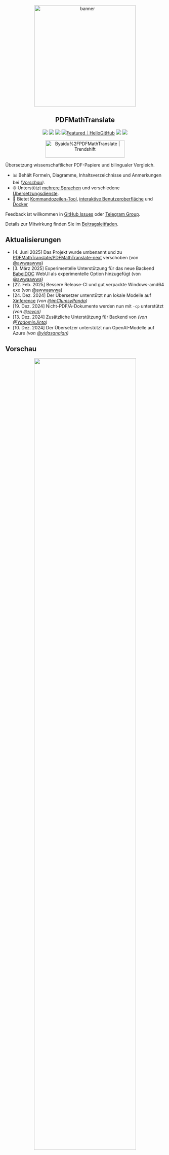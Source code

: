 <div align="center">

<img src="./docs/images/banner.png" width="320px"  alt="banner"/>

<h2 id="title">PDFMathTranslate</h2>

<p>

<!-- PyPI -->
  <a href="https://pypi.org/project/pdf2zh-next/">
    <img src="https://img.shields.io/pypi/v/pdf2zh-next"></a>
  <a href="https://pepy.tech/projects/pdf2zh-next">
    <img src="https://static.pepy.tech/badge/pdf2zh-next"></a>
  <a href="https://hub.docker.com/repository/docker/awwaawwa/pdfmathtranslate-next/tags">
    <img src="https://img.shields.io/docker/pulls/awwaawwa/pdfmathtranslate-next"></a>
  <a href="https://hellogithub.com/repository/8ec2cfd3ef744762bf531232fa32bc47" target="_blank"><img src="https://api.hellogithub.com/v1/widgets/recommend.svg?rid=8ec2cfd3ef744762bf531232fa32bc47&claim_uid=JQ0yfeBNjaTuqDU&theme=small" alt="Featured｜HelloGitHub" /></a>
  <a href="https://t.me/+Z9_SgnxmsmA5NzBl">
    <img src="https://img.shields.io/badge/Telegram-2CA5E0?style=flat-squeare&logo=telegram&logoColor=white"></a>
  <a href="./LICENSE">
    <img src="https://img.shields.io/github/license/PDFMathTranslate/PDFMathTranslate-next"></a>
</p>

<a href="https://trendshift.io/repositories/12424" target="_blank"><img src="https://trendshift.io/api/badge/repositories/12424" alt="Byaidu%2FPDFMathTranslate | Trendshift" style="width: 250px; height: 55px;" width="250" height="55"/></a>

</div>

Übersetzung wissenschaftlicher PDF-Papiere und bilingualer Vergleich.

- 📊 Behält Formeln, Diagramme, Inhaltsverzeichnisse und Anmerkungen bei _([Vorschau](#preview))_.
- 🌐 Unterstützt [mehrere Sprachen](https://pdf2zh-next.com/supported_languages.html) und verschiedene [Übersetzungsdienste](https://pdf2zh-next.com/advanced/Dokumentation-der-Übersetzungsdienste.html).
- 🤖 Bietet [Kommandozeilen-Tool](https://pdf2zh-next.com/erste-schritte/Verwendung_kommandozeile.html), [interaktive Benutzeroberfläche](https://pdf2zh-next.com/erste-schritte/Verwendung_webui.html) und [Docker](https://pdf2zh-next.com/erste-schritte/Installation_docker.html)

Feedback ist willkommen in [GitHub Issues](https://github.com/PDFMathTranslate/PDFMathTranslate-next/issues) oder [Telegram Group](https://t.me/+Z9_SgnxmsmA5NzBl).

Details zur Mitwirkung finden Sie im [Beitragsleitfaden](https://pdf2zh-next.com/gemeinschaft/Beitragsleitfaden.html).

<h2 id="updates">Aktualisierungen</h2>

- [4. Juni 2025] Das Projekt wurde umbenannt und zu [PDFMathTranslate/PDFMathTranslate-next](https://github.com/PDFMathTranslate/PDFMathTranslate-next) verschoben (von [@awwaawwa](https://github.com/awwaawwa))
- [3. März 2025] Experimentelle Unterstützung für das neue Backend [BabelDOC](https://github.com/funstory-ai/BabelDOC) WebUI als experimentelle Option hinzugefügt (von [@awwaawwa](https://github.com/awwaawwa))
- [22. Feb. 2025] Bessere Release-CI und gut verpackte Windows-amd64 exe (von [@awwaawwa](https://github.com/awwaawwa))
- [24. Dez. 2024] Der Übersetzer unterstützt nun lokale Modelle auf [Xinference](https://github.com/xorbitsai/inference) _(von [@imClumsyPanda](https://github.com/imClumsyPanda))_
- [19. Dez. 2024] Nicht-PDF/A-Dokumente werden nun mit `-cp` unterstützt _(von [@reycn](https://github.com/reycn))_
- [13. Dez. 2024] Zusätzliche Unterstützung für Backend von _(von [@YadominJinta](https://github.com/YadominJinta))_
- [10. Dez. 2024] Der Übersetzer unterstützt nun OpenAI-Modelle auf Azure _(von [@yidasanqian](https://github.com/yidasanqian))_

<h2 id="preview">Vorschau</h2>

<div align="center">
<!-- <img src="./docs/images/preview.gif" width="80%"  alt="preview"/> -->

<img src="https://s.immersivetranslate.com/assets/r2-uploads/images/babeldoc-preview.png" width="80%"/>
</div>

<h2 id="demo">Online-Service 🌟</h2>

> [!NOTE]
>
> pdf2zh 2.0 bietet derzeit keine Online-Demo an

Sie können unsere Anwendung mit einer der folgenden Demos ausprobieren:

- [v1.x Öffentlicher kostenloser Dienst](https://pdf2zh.com/) online ohne Installation _(empfohlen)_.
- [Immersive Translate - BabelDOC](https://app.immersivetranslate.com/babel-doc/) 1000 kostenlose Seiten pro Monat. _(empfohlen)_

<!-- - [Demo auf HuggingFace gehostet](https://huggingface.co/spaces/reycn/PDFMathTranslate-Docker)
- [Demo auf ModelScope gehostet](https://www.modelscope.cn/studios/AI-ModelScope/PDFMathTranslate) ohne Installation. -->

Beachten Sie, dass die Rechenressourcen der Demo begrenzt sind, daher vermeiden Sie bitte deren Missbrauch.

<h2 id="install">Installation und Verwendung</h2>

### Installation

1. [**Windows EXE**](https://pdf2zh-next.com/getting-started/INSTALLATION_winexe.html) <small>Empfohlen für Windows</small>  
2. [**Docker**](https://pdf2zh-next.com/getting-started/INSTALLATION_docker.html) <small>Empfohlen für Linux</small>  
3. [**uv** (ein Python-Paketmanager)](https://pdf2zh-next.com/getting-started/INSTALLATION_uv.html) <small>Empfohlen für macOS</small>  

(Hinweis: Der Link in Punkt 3 enthält einen Tippfehler im Originaltext – "https://" fehlt. Falls gewünscht, kann dies korrigiert werden.)

---

### Verwendung

1. [Verwendung der **WebUI**](https://pdf2zh-next.com/getting-started/USAGE_webui.html)
2. [Verwendung des **Zotero-Plugins**](https://github.com/guaguastandup/zotero-pdf2zh) (Drittanbieterprogramm)
3. [Verwendung der **Kommandozeile**](https://pdf2zh-next.com/getting-started/USAGE_commandline.html)

Für verschiedene Anwendungsfälle bieten wir unterschiedliche Methoden zur Nutzung unseres Programms. Weitere Informationen finden Sie auf [dieser Seite](./getting-started/getting-started.md).

<h2 id="usage">Erweiterte Optionen</h2>

Detaillierte Erklärungen finden Sie in unserem Dokument über [Erweiterte Verwendung](https://pdf2zh-next.com/advanced/advanced.html) für eine vollständige Liste der Optionen.

<h2 id="downstream">Weiterentwicklung (APIs)</h2>

> [!NOTE]
>
> Derzeit wird keine relevante Dokumentation bereitgestellt. Sie wird später ergänzt. Bitte haben Sie etwas Geduld.

<!-- Für nachgelagerte Anwendungen lesen Sie bitte unsere Dokumentation über [API-Details](./docs/APIS.md) für weitere Informationen zu:

- [Python API](./docs/APIS.md#api-python), wie Sie das Programm in anderen Python-Programmen verwenden können
- [HTTP API](./docs/APIS.md#api-http), wie Sie mit einem Server kommunizieren können, auf dem das Programm installiert ist -->

<h2 id="sprachcode">Sprachcode</h2>

Wenn Sie nicht wissen, welchen Code Sie für die Übersetzung in die gewünschte Sprache verwenden sollen, lesen Sie [diese Dokumentation](https://pdf2zh-next.com/advanced/Language-Codes.html)

<!-- 
<h2 id="todo">TODOs</h2>

- [ ] Layout mit DocLayNet-basierten Modellen analysieren, [PaddleX](https://github.com/PaddlePaddle/PaddleX/blob/17cc27ac3842e7880ca4aad92358d3ef8555429a/paddlex/repo_apis/PaddleDetection_api/object_det/official_categories.py#L81), [PaperMage](https://github.com/allenai/papermage/blob/9cd4bb48cbedab45d0f7a455711438f1632abebe/README.md?plain=1#L102), [SAM2](https://github.com/facebookresearch/sam2)

- [ ] Seitenrotation, Inhaltsverzeichnis, Format von Listen korrigieren

- [ ] Pixelformel in alten Papieren korrigieren

- [ ] Async-Wiederholung außer bei KeyboardInterrupt

- [ ] Knuth–Plass-Algorithmus für westliche Sprachen

- [ ] Unterstützung für Nicht-PDF/A-Dateien

- [ ] Plugins für [Zotero](https://github.com/zotero/zotero) und [Obsidian](https://github.com/obsidianmd/obsidian-releases) -->

<h2 id="danksagung">Danksagungen</h2>

- [Immersive Translation](https://immersivetranslate.com) sponsert monatliche Pro-Mitgliedschafts-Einlösecodes für aktive Mitwirkende an diesem Projekt. Details finden Sie unter: [CONTRIBUTOR_REWARD.md](https://github.com/funstory-ai/BabelDOC/blob/main/docs/CONTRIBUTOR_REWARD.md)

- 1.x Version: [Byaidu/PDFMathTranslate](https://github.com/Byaidu/PDFMathTranslate)

- Neue Backend: [BabelDOC](https://github.com/funstory-ai/BabelDOC)

- Dokumentenzusammenführung: [PyMuPDF](https://github.com/pymupdf/PyMuPDF)

- Dokumentenanalyse: [Pdfminer.six](https://github.com/pdfminer/pdfminer.six)

- Dokumentenextraktion: [MinerU](https://github.com/opendatalab/MinerU)

- Dokumentenvorschau: [Gradio PDF](https://github.com/freddyaboulton/gradio-pdf)

- Multithread-Übersetzung: [MathTranslate](https://github.com/SUSYUSTC/MathTranslate)

- Layoutanalyse: [DocLayout-YOLO](https://github.com/opendatalab/DocLayout-YOLO)

- Dokumentenstandard: [PDF Explained](https://zxyle.github.io/PDF-Explained/), [PDF Cheat Sheets](https://pdfa.org/resource/pdf-cheat-sheets/)

- Mehrsprachige Schriftart: [Go Noto Universal](https://github.com/satbyy/go-noto-universal)

- [Asynchronize](https://github.com/multimeric/Asynchronize/tree/master?tab=readme-ov-file)

- [Rich logging with multiprocessing](https://github.com/SebastianGrans/Rich-multiprocess-logging/tree/main)

<h2 id="conduct">Bevor Sie Ihren Code einreichen</h2>

Wir freuen uns über die aktive Teilnahme von Mitwirkenden, um pdf2zh besser zu machen. Bevor Sie Ihren Code einreichen, lesen Sie bitte unseren [Verhaltenskodex](https://pdf2zh-next.com/community/CODE_OF_CONDUCT.html) und unseren [Leitfaden für Beiträge](https://pdf2zh-next.com/community/Contribution-Guide.html).

<h2 id="contrib">Mitwirkende</h2>

<a href="https://github.com/PDFMathTranslate/PDFMathTranslate-next/graphs/contributors">
  <img src="https://opencollective.com/PDFMathTranslate/contributors.svg?width=890&button=false" />
</a>

![Alt](https://repobeats.axiom.co/api/embed/45529651750579e099960950f757449a410477ad.svg "Repobeats analytics image")

<h2 id="star_hist">Star-Historie</h2>

<a href="https://star-history.com/#PDFMathTranslate/PDFMathTranslate-next&Date">
 <picture>
   <source media="(prefers-color-scheme: dark)" srcset="https://api.star-history.com/svg?repos=PDFMathTranslate/PDFMathTranslate-next&type=Date&theme=dark" />
   <source media="(prefers-color-scheme: light)" srcset="https://api.star-history.com/svg?repos=PDFMathTranslate/PDFMathTranslate-next&type=Date" />
   <img alt="Star History Chart" src="https://api.star-history.com/svg?repos=PDFMathTranslate/PDFMathTranslate-next&type=Date"/>
 </picture>
</a>

<div align="right"> 
<h6><small>Ein Teil des Inhalts dieser Seite wurde von GPT übersetzt und kann Fehler enthalten.</small></h6>